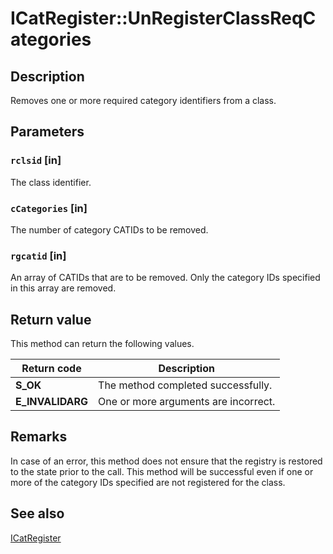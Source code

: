 # ICatRegister::UnRegisterClassReqCategories

## Description

Removes one or more required category identifiers from a class.

## Parameters

### `rclsid` [in]

The class identifier.

### `cCategories` [in]

The number of category CATIDs to be removed.

### `rgcatid` [in]

An array of CATIDs that are to be removed. Only the category IDs specified in this array are removed.

## Return value

This method can return the following values.

| Return code | Description |
| --- | --- |
| **S_OK** | The method completed successfully. |
| **E_INVALIDARG** | One or more arguments are incorrect. |

## Remarks

In case of an error, this method does not ensure that the registry is restored to the state prior to the call. This method will be successful even if one or more of the category IDs specified are not registered for the class.

## See also

[ICatRegister](https://learn.microsoft.com/windows/desktop/api/comcat/nn-comcat-icatregister)